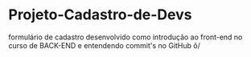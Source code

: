 # Projeto-Cadastro-de-Devs
formulário de cadastro desenvolvido como introdução ao front-end no curso de BACK-END e entendendo commit's no GitHub õ/


